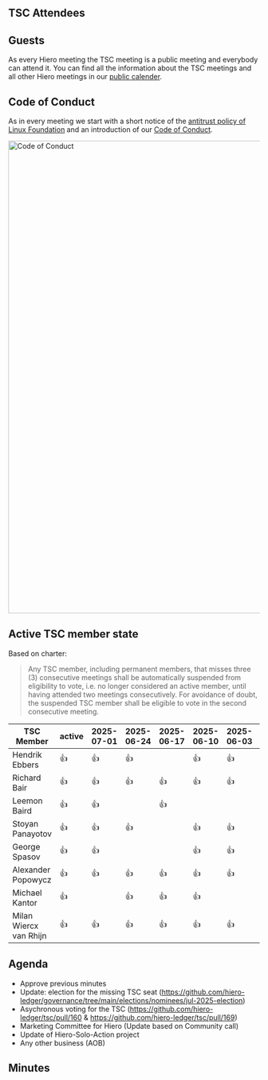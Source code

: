 ## TSC Attendees

## Guests

As every Hiero meeting the TSC meeting is a public meeting and everybody can attend it.
You can find all the information about the TSC meetings and all other Hiero meetings in our [public calender](https://zoom-lfx.platform.linuxfoundation.org/meetings/hiero?view=week).

## Code of Conduct

As in every meeting we start with a short notice of the [antitrust policy of Linux Foundation](https://www.linuxfoundation.org/legal/antitrust-policy)
and an introduction of our [Code of Conduct](https://www.lfdecentralizedtrust.org/code-of-conduct).

<img width="945" alt="Code of Conduct" src="https://github.com/user-attachments/assets/3a187bc9-65ae-461e-bb46-7ce0db8e32cf">

## Active TSC member state
Based on charter:
> Any TSC member, including permanent members, that misses three (3) consecutive meetings shall be automatically suspended from eligibility to vote, i.e. no longer considered an active member, until having attended two meetings consecutively. For avoidance of doubt, the suspended TSC member shall be eligible to vote in the second consecutive meeting.

TSC Member             | active | 2025-07-01 | 2025-06-24 | 2025-06-17 | 2025-06-10 | 2025-06-03 | 2025-05-27 | 2025-05-20 |
-----------------------|--------|------------|------------|------------|------------|------------|------------|------------|
Hendrik Ebbers         | :+1:   | :+1:       | :+1:       |            | :+1:       | :+1:       | :+1:       |            |
Richard Bair           | :+1:   | :+1:       | :+1:       | :+1:       | :+1:       | :+1:       | :+1:       | :+1:       |
Leemon Baird           | :+1:   | :+1:       |            | :+1:       |            |            | :+1:       | :+1:       |
Stoyan Panayotov       | :+1:   | :+1:       | :+1:       |            | :+1:       | :+1:       | :+1:       |            |
George Spasov          | :+1:   | :+1:       |            |            | :+1:       | :+1:       | :+1:       |            |
Alexander Popowycz     | :+1:   | :+1:       | :+1:       | :+1:       | :+1:       | :+1:       | :+1:       | :+1:       |
Michael Kantor         | :+1:   |            | :+1:       | :+1:       | :+1:       |            | :no_entry: | :no_entry: |
Milan Wiercx van Rhijn | :+1:   | :+1:       | :+1:       | :+1:       | :+1:       | :+1:       | :no_entry: | :no_entry: |

## Agenda

- Approve previous minutes
- Update: election for the missing TSC seat (https://github.com/hiero-ledger/governance/tree/main/elections/nominees/jul-2025-election)
- Asychronous voting for the TSC (https://github.com/hiero-ledger/tsc/pull/160 & https://github.com/hiero-ledger/tsc/pull/169)
- Marketing Committee for Hiero (Update based on Community call)
- Update of Hiero-Solo-Action project
- Any other business (AOB)

## Minutes
